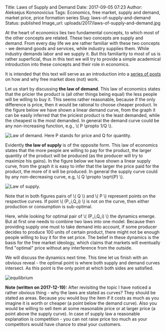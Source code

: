 Title: Laws of Supply and Demand
Date: 2017-09-05 07:23
Author: Aleksejus Kononovicius
Tags: Economics, free market, supply and demand, market price, price formation series
Slug: laws-of-supply-and-demand
Status: published
Image_url: uploads/2017/laws-of-supply-and-demand.jpg

At the heart of economics
lies two fundamental concepts, to which most of the other concepts are
related. These two concepts are supply and demand. From every day life
we are rather familiar with these two concepts - we demand goods and
services, while industry supplies them. While industry demands labor and
we supply it. But this familiarity to most of us is rather superficial,
thus in this text we will try to provide a simple academical
introduction into these concepts and their role in economics.

It is intended that this text will serve as an introduction into a
[series of posts](/tag/price-formation-series/) on how and why free market does (not) work.<!--more-->

Let us start by discussing **the law of demand**. This law of economics
states that the pricier the product is (all other things being equal)
the less people will be willing to buy it. This seems rather reasonable,
because if the only difference is price, then it would be rational to
choose cheaper product. In the figure below we have shown a linear
demand curve, from the graph it can be easily inferred that the priciest
product is the least demanded, while the cheapest is the most demanded.
In general the demand curve could be any non-increasing function, e.g.,
\\\(  P \propto 1/Q \\\).

![Law of demand. Here P stands for price and Q for quantity.]({static}/uploads/2017/laws-of-supply-and-demand-demand-law.png "Law of demand. Here P stands for price and Q for quantity.")

Evidently **the law of supply** is of the opposite form. This law of
economics states that the more people are willing to pay for the
product, the larger quantity of the product will be produced (as the
producer will try to maximize his gains). In the figure below we have
shown a linear supply curve, from the graph it is easy to infer that the
larger the price paid for the product, the more of it will be produced.
In general the supply curve could by any non-decreasing curve, e.g,
\\\(  Q \propto \sqrt{P} \\\).

![Law of supply.]({static}/uploads/2017/laws-of-supply-and-demand-supply-law.png "Law of supply. Here P stands for price and Q for quantity.")

Note that in both figures pairs of \\\(  Q \\\) and \\\(  P \\\) represent
points on the respective curves. If point \\\(  (P\_i,Q\_i) \\\) is not
on the curve, then either production or consumption is sub-optimal.

Here, while looking for optimal pair of \\\(  (P\_i,Q\_i) \\\) the
dynamics emerge. But at first one needs to combine two laws into one
model. Because then providing supply one must to take demand into
account, if some producer decides to produce 100 units of certain
product, there might not be enough people willing to buy it for the set
price. The belief in these dynamics is the basis for the free market
ideology, which claims that markets will eventually find "optimal" price
without any interference from the outside.

We will discuss the dynamics next time. This time let us finish with an
obvious reveal - the optimal point is where both supply and demand
curves intersect. As this point is the only point at which both sides
are satisfied.

![equilibrium]({static}/uploads/2017/laws-of-supply-and-demand.png "Optimal point is at the intersection of the supply and demand curves.  Here P stands for price and Q for quantity.")

**Note (written on 2017-12-19):** After revisiting the topic I have noticed a rather obvious
thing - why the laws are stated as curves? They should be stated as
areas. Because you would buy the item if it costs as much as you imagine
it is worth or cheaper (a point below the demand curve). Also you would
be willing to sell item at some reasonable price or at larger price (a point
above the supply curve). In case of supply law a reasonable explanation
is competition - you can not raise price too much as your competitors
would have chance to steal your customers.
